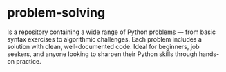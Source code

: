 # problem-solving 
Is a repository containing a wide range of Python problems — from basic syntax exercises to algorithmic challenges. Each problem includes a solution with clean, well-documented code. Ideal for beginners, job seekers, and anyone looking to sharpen their Python skills through hands-on practice.
